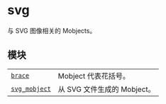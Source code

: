 # svg 

与 SVG 图像相关的 Mobjects。

## 模块

|||
|-|-|
[`brace`]()|Mobject 代表花括号。
[`svg_mobject`]()|从 SVG 文件生成的 Mobject。
